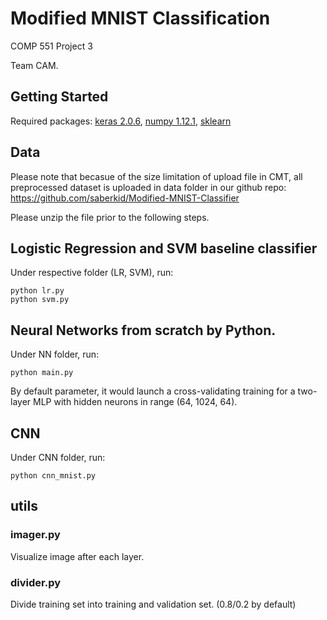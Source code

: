 # Modified MNIST Classification
COMP 551 Project 3

Team CAM.


## Getting Started
Required packages: [keras 2.0.6](https://keras.io/), [numpy 1.12.1](http://www.numpy.org/), [sklearn](http://scikit-learn.org/stable/)

## Data
Please note that becasue of the size limitation of upload file in CMT, all preprocessed dataset is uploaded in data folder in our github repo: https://github.com/saberkid/Modified-MNIST-Classifier 

Please unzip the file prior to the following steps.

## Logistic Regression and SVM baseline classifier
Under respective folder (LR, SVM), run:
```
python lr.py
python svm.py
```
## Neural Networks from scratch by Python.
Under NN folder, run:
```
python main.py
```
By default parameter, it would launch a cross-validating training for a two-layer MLP with hidden neurons in range (64, 1024, 64).


## CNN
Under CNN folder, run:
```
python cnn_mnist.py
```

## utils
### imager.py
Visualize image after each layer.
### divider.py
Divide training set into training and validation set. (0.8/0.2 by default)
